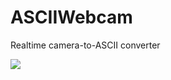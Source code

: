 # ASCIIWebcam
Realtime camera-to-ASCII converter

![](https://github.com/Trawirr/others/blob/main/asciiwebcam.gif)
